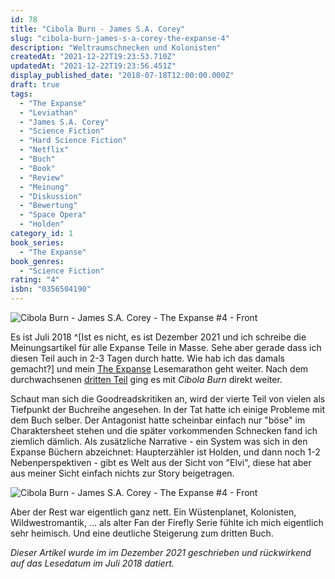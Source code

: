 ```yaml
---
id: 78
title: "Cibola Burn - James S.A. Corey"
slug: "cibola-burn-james-s-a-corey-the-expanse-4"
description: "Weltraumschnecken und Kolonisten"
createdAt: "2021-12-22T19:23:53.710Z"
updatedAt: "2021-12-22T19:23:56.451Z"
display_published_date: "2018-07-18T12:00:00.000Z"
draft: true
tags:
  - "The Expanse"
  - "Leviathan"
  - "James S.A. Corey"
  - "Science Fiction"
  - "Hard Science Fiction"
  - "Netflix"
  - "Buch"
  - "Book"
  - "Review"
  - "Meinung"
  - "Diskussion"
  - "Bewertung"
  - "Space Opera"
  - "Holden"
category_id: 1
book_series:
  - "The Expanse"
book_genres:
  - "Science Fiction"
rating: "4"
isbn: "0356504190"
---
```


![Cibola Burn - James S.A. Corey - The Expanse #4 - Front](https://res.cloudinary.com/dlsll9dkn/image/upload/v1640192142/photo_2021_12_22_17_54_49_e0700fa07f.jpg)

Es ist Juli 2018 ^[Ist es nicht, es ist Dezember 2021 und ich schreibe die Meinungsartikel für alle Expanse Teile in Masse. Sehe aber gerade dass ich diesen Teil auch in 2-3 Tagen durch hatte. Wie hab ich das damals gemacht?] und mein [The Expanse](https://www.flore.nz/series/the-expanse/) Lesemarathon geht weiter. Nach dem durchwachsenen [dritten Teil](https://www.flore.nz/blog/abaddon-s-gate-james-s-a-corey-the-expanse-3) ging es mit *Cibola Burn* direkt weiter.

Schaut man sich die Goodreadskritiken an, wird der vierte Teil von vielen als Tiefpunkt der Buchreihe angesehen. In der Tat hatte ich einige Probleme mit dem Buch selber. Der Antagonist hatte scheinbar einfach nur "böse" im Charaktersheet stehen und die später vorkommenden Schnecken fand ich ziemlich dämlich. Als zusätzliche Narrative - ein System was sich in den Expanse Büchern abzeichnet: Haupterzähler ist Holden, und dann noch 1-2 Nebenperspektiven - gibt es Welt aus der Sicht von "Elvi", diese hat aber aus meiner Sicht einfach nichts zur Story beigetragen. 

![Cibola Burn - James S.A. Corey - The Expanse #4 - Front](https://res.cloudinary.com/dlsll9dkn/image/upload/v1640192142/photo_2021_12_22_17_54_51_7204d52eac.jpg)

Aber der Rest war eigentlich ganz nett. Ein Wüstenplanet, Kolonisten, Wildwestromantik, ... als alter Fan der Firefly Serie fühlte ich mich eigentlich sehr heimisch. Und eine deutliche Steigerung zum dritten Buch. 

*Dieser Artikel wurde im im Dezember 2021 geschrieben und rückwirkend auf das Lesedatum im Juli 2018 datiert.*
